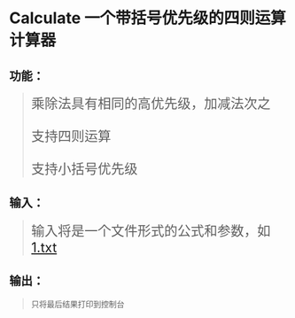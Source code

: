 # Calculate  一个带括号优先级的四则运算计算器

## 功能：
> <font size='5'>乘除法具有相同的高优先级，加减法次之
>    
> 支持四则运算
> 
>  支持小括号优先级</font>
## 输入：

><font size='5'>输入将是一个文件形式的公式和参数，如[1.txt](https://github.com/Y7-11/Calculate/blob/master/Calc/Calc/1.txt)</font>
        
## 输出：
>只将最后结果打印到控制台

